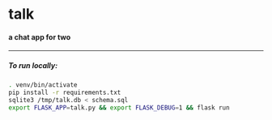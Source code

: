 # talk
#### a chat app for two

---

##### To run locally:

```sh
. venv/bin/activate
pip install -r requirements.txt
sqlite3 /tmp/talk.db < schema.sql
export FLASK_APP=talk.py && export FLASK_DEBUG=1 && flask run
```
